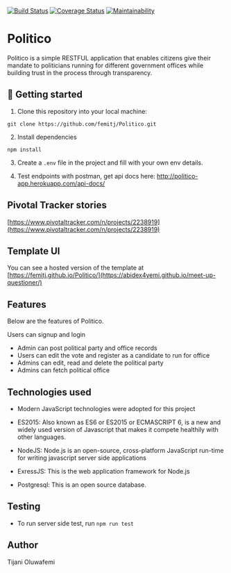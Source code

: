 [![Build Status](https://travis-ci.com/femitj/Politico.svg?branch=develop)](https://travis-ci.com/femitj/Politico)
[![Coverage Status](https://coveralls.io/repos/github/femitj/Politico/badge.svg?branch=develop&service=github)](https://coveralls.io/github/femitj/Politico?branch=develop&service=github)
[![Maintainability](https://api.codeclimate.com/v1/badges/3df9afa37bc284eac41c/maintainability)](https://codeclimate.com/github/femitj/Politico/maintainability)

# Politico
Politico is a simple RESTFUL application that enables citizens give their mandate to politicians running for different government offices while building trust in the process through transparency.

## 📖 Getting started

1. Clone this repository into your local machine:
```
git clone https://github.com/femitj/Politico.git
```
2. Install dependencies
```
npm install
```
3. Create a `.env` file in the project and fill with your own env details.

 4. Test endpoints with postman, get api docs here: http://politico-app.herokuapp.com/api-docs/

## Pivotal Tracker stories

[https://www.pivotaltracker.com/n/projects/2238919](https://www.pivotaltracker.com/n/projects/2238919)

## Template UI

You can see a hosted version of the template at [https://femitj.github.io/Politico/](https://abidex4yemi.github.io/meet-up-questioner/)


## Features
Below are the features of Politico.

Users can signup and login<br/>
 - Admin can post political party and office records<br/>
 - Users can edit the vote and register as a candidate to run for office<br/>
 - Admins can edit, read and delete the political party<br/>
 - Admins can fetch political office<br/>

## Technologies used

- Modern JavaScript technologies were adopted for this project

- ES2015: Also known as ES6 or ES2015 or ECMASCRIPT 6, is a new and widely used version of Javascript
that makes it compete healthily with other languages.

- NodeJS: Node.js is an open-source, cross-platform JavaScript run-time for writing javascript server side applications

- ExressJS: This is the web application framework for Node.js

- Postgresql: This is an open source database.


## Testing
- To run server side test, run `npm run test`


## Author

Tijani Oluwafemi
